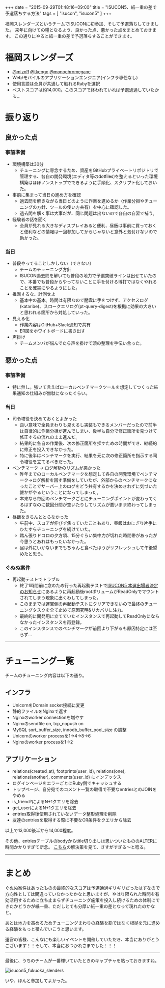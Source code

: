 +++
date = "2015-09-29T01:48:16+09:00"
title = "ISUCON5、紙一重の差で予選落ちする方法"
tags = [ "isucon", "isucon5" ]
+++

福岡スレンダーズというチームでISUCONに初参加、そして予選落ちしてきました。
来年に向けての糧となるよう、良かった点、悪かった点をまとめておきます。
この通りにやると紙一重の差で予選落ちすることができます。

# 福岡スレンダーズ

- [@mizoR](https://twitter.com/ryutaro_mizokam) [@tkengo](https://twitter.com/tkengo) [@monochromegane](https://twitter.com/monochromegane)
- Web/モバイルのアプリケーションエンジニア(インフラ専任なし)
- 使用言語は全員が共通して触れるRubyを選択
- ベストスコアは約14,000。このスコアで終われていれば予選通過していたかも...

# 振り返り

## 良かった点

### 事前準備

- 環境構築は30分
  - チューニングに専念するため、資産をGitHubプライベートリポジトリで管理する、各自の開発環境(エディタ等のdotfiles)を整えるといった環境構築はほぼノンストップでできるように手順化、スクリプト化しておいた。
- 事前に集まって当日の進め方を確認
  - 過去問を解きながら当日どのように作業を進めるか（作業分担やチューニングの方針、ツールの使い方共有）を中心に確認した。
  - 過去問を解く事は大事だが、同じ問題は出ないので各自の自習で補う。
- 経験者の話を聞く
  - 全員が見れる大きなディスプレイあると便利、昼飯は事前に買っておくと便利などの情報は一回参加してからじゃないと意外と気付けないので助かった。

### 当日

- 普段やってることしかしない（できない）
  - チームのチューニング方針
  - ISUCON過去問を解いても普段の地力で予選突破ラインは出せていたので、本番でも普段からやってないことに手を付ける博打ではなくやれることを確実にやるようにした。
- 推測するな、計測せよ
  - 基本中の基本。時間は有限なので闇雲に手をつけず、アクセスログ(kataribe)、スロークエリログ(pt-query-digest)を根拠に効果の大きいと思われる箇所から対処していった。
- 見える化
  - 作業内容はGitHub+Slack通知で共有
  - ER図をホワイトボードに書き出す
- 声掛け
  - チームメンバが悩んでたら声を掛けて頭の整理を手伝い合った。

## 悪かった点

### 事前準備

- 特に無し。強いて言えばローカルベンチマークツールを想定してつくった結果通知の仕組みが無駄になったぐらい。

### 当日

- 司令塔役を決めておくとよかった
  - 良い意味で全員まわりも見えるし実装もできるメンバーだったので前半は自律的に作業分担が進んでしまい、後半も自分で修正箇所を見つけて修正するの流れのまま進んだ。
  - 結果的に各自の作業後、次の修正箇所を探すための時間ができ、継続的に修正を投入できなかった。
  - 特に後半はベンチマークを実行、結果を元に次の修正箇所を指示する司令塔役を立てるべきだった。
- ベンチマーク -> ログ解析のリズムが悪かった
  - 昨年までのローカルベンチマークを想定して各自の開発環境でベンチマーク->ログ解析を回す準備をしていたが、外部からのベンチマークになったことでサーバー上のログをどう共有するかを決めきれずに気づいた誰かがやるということになってしまった。
  - 本来なら毎回のベンチマークごとにチューニングポイントが変わってくるはずなのに数回分間が空いたりしてリズムが悪いまま終わってしまった。
- 昼飯をきちんととらなかった
  - 午前中、スコアが伸びず焦っていたこともあり、昼飯はおにぎり片手にひたすらチューニングを続けていた。
  - 踏ん張りドコロの夕方頃、15分ぐらい集中力が切れた時間帯があったが今思うとあれはもったいなかった。
  - 昼は外にいかないまでもちゃんと食べたほうがリフレッシュして午後望めたと思う。

### ぐぬぬ案件

- 再起動テストでトラブル
  - 終了1時間前に念のため行った再起動テストで[ISUCON5 本選出場者決定のお知らせ](http://isucon.net/archives/45532743.html)にあるように再起動後rootボリュームがReadOnlyでマウントされてしまう現象に出くわしてしまった。
  - このままでは運営側の再起動テストにクリアできないので最終のチューニングタスクを全て止めて原因究明&リカバリに注力。
  - 最終的に開発用に立てていたインスタンスで再起動してReadOnlyにならなかったインスタンスを再登録。
  - このインスタンスでのベンチマークが前回より下がるも原因特定には至らず...

---

# チューニング一覧

チームのチューニング内容は以下の通り。

## インフラ

- UnicornをDomain socket接続に変更
- 静的ファイルをNginxで返す
- Nginxのworker connectionを増やす
- Nginxのsendfile on, tcp_nopush on
- MySQL sort_buffer_size, innodb_buffer_pool_size の調整
- Unicornのworker processを1->4->8->6
- Nginxのworker processを1->2

## アプリケーション

- relations(created_at), footprints(user_id), relations(one), relations(another), comments(user_id) にインデックス
- ログインページをエラーごとにRuby側でキャッシュする
- トップページ、自分宛てのコメント一覧の取得で不要なentriesとのJOINをやめる
- is_friend?によるN+1クエリを除去
- get_userによるN+1クエリを除去
- entries取得後使用されていないデータ整形処理を削除
- 友達のentriesを取得する際に不要なOR条件をクエリから除去

以上で13,000後半から14,000程度。

その他、entriesテーブルのbodyからtitle切り出しは思いついたもののALTERに時間かかりすぎて断念。 [こちら](http://sfujiwara.hatenablog.com/entry/2015/09/28/135717)の解決策を見て、さすがすぎる〜と唸る。

---

# まとめ

ぐぬぬ案件はあったものの最終的なスコアは予選通過ギリギリだったはずなので方向性としては間違っていなかったかなと思いますが、やはり限られた時間を有効活用するために立ち止まらずチューニング施策を投入し続けるための体制にできたかどうかが紙一重、ただしとても分厚い紙一重の差となって現れたのかなと。

あとは地力を高めるためチューニングまわりの経験を勘ではなく根拠を元に進める経験をもっと積んでいこうと思います。

運営の皆様、こんなにも楽しいイベントを開催していただき、本当にありがとうございます！！そして、本当におつかれさまでした！！！

---

最後に、うちのチームが一番輝いていたときのキャプチャを貼っておきますね。

![isucon5_fukuoka_slenders](/images/2015/09/isucon5_fukuoka_slenders.png)

いや、ほんと参加してよかった。

